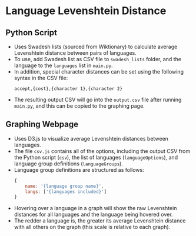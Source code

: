 # Language Levenshtein Distance

## Python Script
* Uses Swadesh lists (sourced from Wiktionary) to calculate average Levenshtein distance between pairs of languages.
* To use, add Swadesh list as CSV file to `swadesh_lists` folder, and the language to the `languages` list in `main.py`.
* In addition, special character distances can be set using the following syntax in the CSV file:
    ```
    accept,{cost},{character 1},{character 2}
    ```
* The resulting output CSV will go into the `output.csv` file after running `main.py`, and this can be copied to the graphing page.

## Graphing Webpage
* Uses D3.js to visualize average Levenshtein distances between languages.
* The file `csv.js` contains all of the options, including the output CSV from the Python script (`csv`), the list of languages (`languageOptions`), and language group definitions (`languageGroups`).
* Language group definitions are structured as follows:
    ```javascript
    {
        name: '{language group name}',
        langs: ['{languages included}']
    }
    ```
* Hovering over a language in a graph will show the raw Levenshtein distances for all languages and the language being hovered over.
* The redder a language is, the greater its average Levenshtein distance with all others on the graph (this scale is relative to each graph).
